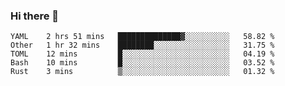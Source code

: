 ### Hi there 👋

<!--
**yeya24/yeya24** is a ✨ _special_ ✨ repository because its `README.md` (this file) appears on your GitHub profile.

Here are some ideas to get you started:

- 🔭 I’m currently working on ...
- 🌱 I’m currently learning ...
- 👯 I’m looking to collaborate on ...
- 🤔 I’m looking for help with ...
- 💬 Ask me about ...
- 📫 How to reach me: ...
- 😄 Pronouns: ...
- ⚡ Fun fact: ...
-->

<!--START_SECTION:waka-->
```text
YAML    2 hrs 51 mins   ██████████████▓░░░░░░░░░░   58.82 % 
Other   1 hr 32 mins    ████████░░░░░░░░░░░░░░░░░   31.75 % 
TOML    12 mins         █░░░░░░░░░░░░░░░░░░░░░░░░   04.19 % 
Bash    10 mins         █░░░░░░░░░░░░░░░░░░░░░░░░   03.52 % 
Rust    3 mins          ▒░░░░░░░░░░░░░░░░░░░░░░░░   01.32 % 
```
<!--END_SECTION:waka-->
